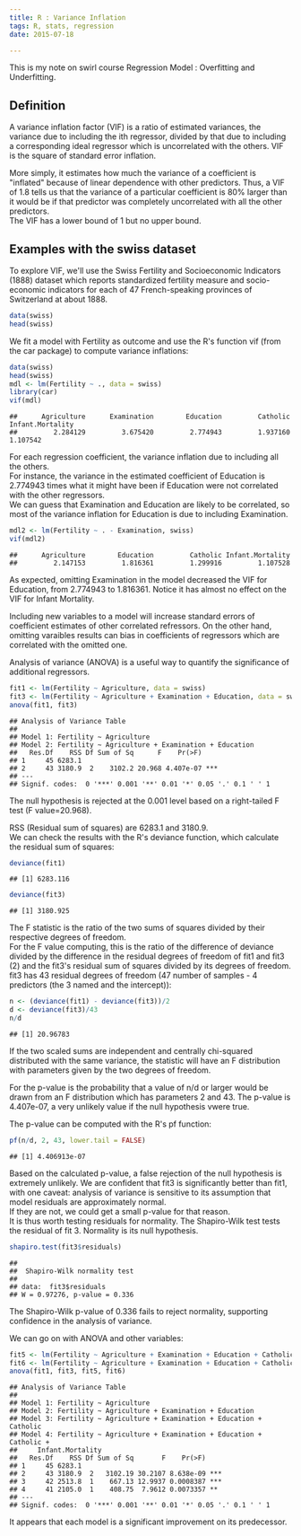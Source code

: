```yaml
---
title: R : Variance Inflation
tags: R, stats, regression
date: 2015-07-18

---
```


This is my note on swirl course Regression Model : Overfitting and Underfitting.

## Definition
<!-- BEGIN_SUMMARY -->
A variance inflation factor (VIF) is a ratio of estimated variances, the variance due to including the ith regressor, divided by that due to including a corresponding ideal regressor which is uncorrelated with the others.
VIF is the square of standard error inflation.

<!-- END_SUMMARY -->
More simply, it estimates how much the variance of a coefficient is "inflated" because of linear dependence with other predictors. Thus, a VIF of 1.8 tells us that the variance of a particular coefficient is 80% larger than it would be if that predictor was completely uncorrelated with all the other predictors.  
The VIF has a lower bound of 1 but no upper bound. 


## Examples with the swiss dataset
To explore VIF, we'll use the Swiss Fertility and Socioeconomic Indicators (1888) dataset which reports standardized fertility measure and socio-economic indicators for each of 47 French-speaking provinces of Switzerland at about 1888. 

```r
data(swiss)
head(swiss)
```

We fit a model with Fertility as outcome and use the R's function vif (from the car package) to compute variance inflations:
```r
data(swiss)
head(swiss)
mdl <- lm(Fertility ~ ., data = swiss)
library(car)
vif(mdl)
```

```
##      Agriculture      Examination        Education         Catholic Infant.Mortality 
##         2.284129         3.675420         2.774943         1.937160         1.107542
```

For each regression coefficient, the variance inflation due to including all the others.  
For instance, the variance in the estimated coefficient of Education is 2.774943 times what it might have been if Education were not correlated with the other regressors.  
We can guess that Examination and Education are likely to be correlated, so most of the variance inflation for Education is due to including Examination.


```r
mdl2 <- lm(Fertility ~ . - Examination, swiss)
vif(mdl2)
```

```
##      Agriculture        Education         Catholic Infant.Mortality 
##         2.147153         1.816361         1.299916         1.107528
```

As expected, omitting Examination in the model decreased the VIF for Education, from 2.774943 to 1.816361. Notice it has almost no effect on the VIF for Infant Mortality.

Including new variables to a model will increase standard errors of coefficient estimates of other correlated refressors. On the other hand, omitting varaibles results can bias in coefficients of regressors which are correlated with the omitted one.

Analysis of variance (ANOVA) is a useful way to quantify the significance of additional regressors.


```r
fit1 <- lm(Fertility ~ Agriculture, data = swiss)
fit3 <- lm(Fertility ~ Agriculture + Examination + Education, data = swiss)
anova(fit1, fit3)
```

```
## Analysis of Variance Table
## 
## Model 1: Fertility ~ Agriculture
## Model 2: Fertility ~ Agriculture + Examination + Education
##   Res.Df    RSS Df Sum of Sq      F    Pr(>F)    
## 1     45 6283.1                                  
## 2     43 3180.9  2    3102.2 20.968 4.407e-07 ***
## ---
## Signif. codes:  0 '***' 0.001 '**' 0.01 '*' 0.05 '.' 0.1 ' ' 1
```

The null hypothesis is rejected at the 0.001 level based on a right-tailed F test (F value=20.968).  

RSS (Residual sum of squares) are 6283.1 and 3180.9.  
We can check the results with the R's deviance function, which calculate the residual sum of squares:


```r
deviance(fit1)
```

```
## [1] 6283.116
```

```r
deviance(fit3)
```

```
## [1] 3180.925
```

The F statistic is the ratio of the two sums of squares divided by their respective degrees of freedom.  
For the F value computing, this is the ratio of the difference of deviance divided by the difference in the residual degrees of freedom of fit1 and fit3 (2) and the fit3's residual sum of squares divided by its degrees of freedom. fit3 has 43 residual degrees of freedom (47 number of samples - 4 predictors (the 3 named and the intercept)):

```r
n <- (deviance(fit1) - deviance(fit3))/2
d <- deviance(fit3)/43
n/d
```

```
## [1] 20.96783
```
If the two scaled sums are independent and centrally chi-squared distributed with the same variance, the statistic will have an F distribution with parameters given by the two degrees of freedom.

For the p-value is the probability that a value of n/d or larger would be drawn from an F distribution which has parameters 2 and 43. The p-value is 4.407e-07, a very unlikely value if the null hypothesis vwere true.

The p-value can be computed with the R's pf function:

```r
pf(n/d, 2, 43, lower.tail = FALSE)
```

```
## [1] 4.406913e-07
```

Based on the calculated p-value, a false rejection of the null hypothesis is extremely unlikely. We are confident that fit3 is significantly better than fit1, with one caveat: analysis of variance is sensitive to its assumption that model residuals are approximately normal.  
If they are not, we could get a small p-value for that reason.  
It is thus worth testing residuals for normality. The Shapiro-Wilk test tests the residual of fit 3. Normality is its null hypothesis.


```r
shapiro.test(fit3$residuals)
```

```
## 
## 	Shapiro-Wilk normality test
## 
## data:  fit3$residuals
## W = 0.97276, p-value = 0.336
```

The Shapiro-Wilk p-value of 0.336 fails to reject normality, supporting confidence in the analysis of variance.


We can go on with ANOVA and other variables:


```r
fit5 <- lm(Fertility ~ Agriculture + Examination + Education + Catholic, data = swiss)
fit6 <- lm(Fertility ~ Agriculture + Examination + Education + Catholic + Infant.Mortality, data = swiss)
anova(fit1, fit3, fit5, fit6)
```

```
## Analysis of Variance Table
## 
## Model 1: Fertility ~ Agriculture
## Model 2: Fertility ~ Agriculture + Examination + Education
## Model 3: Fertility ~ Agriculture + Examination + Education + Catholic
## Model 4: Fertility ~ Agriculture + Examination + Education + Catholic + 
##     Infant.Mortality
##   Res.Df    RSS Df Sum of Sq       F    Pr(>F)    
## 1     45 6283.1                                   
## 2     43 3180.9  2   3102.19 30.2107 8.638e-09 ***
## 3     42 2513.8  1    667.13 12.9937 0.0008387 ***
## 4     41 2105.0  1    408.75  7.9612 0.0073357 ** 
## ---
## Signif. codes:  0 '***' 0.001 '**' 0.01 '*' 0.05 '.' 0.1 ' ' 1
```
It appears that each model is a significant improvement on its predecessor.

<!-- 
## Experimenting VIF high values

Regardless of your criterion for what constitutes a high VIF, there are at least three situations in which a high VIF is not a problem and can be safely ignored:

2. The high VIFs are caused by the inclusion of powers or products of other variables.

Sources
http://statisticalhorizons.com/multicollinearity
-->
